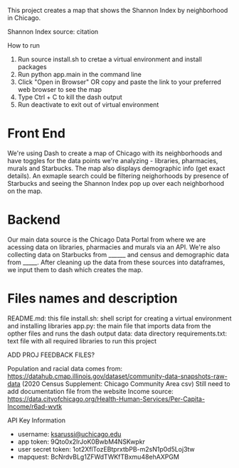 This project creates a map that shows the Shannon Index by neighborhood in Chicago.

Shannon Index source:
citation

How to run
1. Run source install.sh to cretae a virtual environment and install packages
2. Run python app.main in the command line
3. Click "Open in Browser" OR copy and paste the link to your preferred web browser to see the map
4. Type Ctrl + C to kill the dash output
5. Run deactivate to exit out of virtual environment

# Front End
We're using Dash to create a map of Chicago with its neighborhoods and have toggles for the data points we're analyzing - libraries, pharmacies, murals and Starbucks. The map also displays demographic info (get exact details). An exmaple search could be filtering neighorhoods by presence of Starbucks and seeing the 
Shannon Index pop up over each neighborhood on the map. 

# Backend
Our main data source is the Chicago Data Portal from where we are acessing data on libraries, pharmacies and murals via an API. We're also collecting data on Starbucks from ______ and census and demographic data from _____. After cleaning up the data from these sources into dataframes, we input them to dash which creates the map. 

# Files names and description
README.md: this file
install.sh: shell script for creating a virtual environment and installing libraries
app.py: the main file that imports data from the opther files and runs the dash output
data: data directory
requirements.txt: text file with all required libraries to run this project 


ADD PROJ FEEDBACK FILES? 

Population and racial data comes from: https://datahub.cmap.illinois.gov/dataset/community-data-snapshots-raw-data
(2020 Census Supplement: Chicago Community Area csv)
Still need to add documentation file from the website
Income source: https://data.cityofchicago.org/Health-Human-Services/Per-Capita-Income/r6ad-wvtk



API Key Information
- username: ksarussi@uchicago.edu
- app token: 9Qto0x2IrJoK0BwbM4NSKwpkr
- user secret token: 1ot2XflTozEBtprxtbPB-m2sN1p0d5Loj3tw 
- mapquest: BcNrdvBLg1ZFWdTWKfTBxmu48ehAXPGM